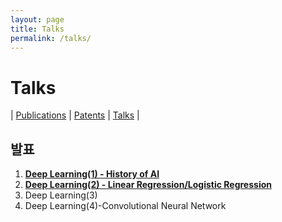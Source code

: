 ```yaml
---
layout: page
title: Talks
permalink: /talks/
---
```


# Talks
| [Publications](/publications/) 
| [Patents](/patents/) 
| [Talks](/talks/) |

## 발표
1. [<b>Deep Learning(1) - History of AI</b>][20-1]<br>
2. [<b>Deep Learning(2) - Linear Regression/Logistic Regression</b>][20-2]
3. Deep Learning(3) 
4. Deep Learning(4)-Convolutional Neural Network


[20-1]: /home/talks/1.AI.pdf
[20-2]: /home/talks/2.LR.pdf

